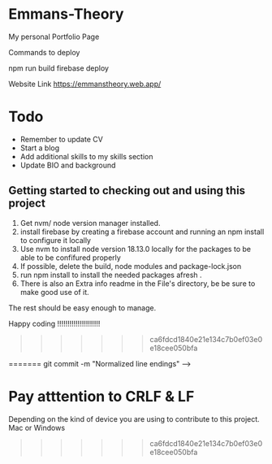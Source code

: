 # Emmans-Theory

My personal Portfolio Page

Commands to deploy

npm run build
firebase deploy

Website Link
<https://emmanstheory.web.app/>

# Todo

- Remember to update CV
- Start a blog
- Add additional skills to my skills section
- Update BIO and background



## Getting started to checking out and using this project

1. Get nvm/ node version manager installed.
2. install firebase by creating a firebase account and running an npm install to configure it locally
3. Use nvm to install node version 18.13.0 locally for the packages to be able to be confifured properly
4. If possible, delete the build, node modules and package-lock.json
5. run npm install to install the needed packages afresh .
6. There is also an Extra info readme in the File's directory, be be sure to make good use of it.

The rest should be easy enough to manage.

Happy coding !!!!!!!!!!!!!!!!!!!!!

>>>>>>> ca6fdcd1840e21e134c7b0ef03e0e18cee050bfa
<!-- LF vs. CRLF:

LF (Line Feed) is represented as \n and is used for line breaks in UNIX-based systems.
CRLF (Carriage Return and Line Feed) is represented as \r\n and is used for line breaks in Windows.
The Warning Explained:

Git can be configured to automatically convert LF to CRLF when checking out code and convert it back to LF when committing. The warning you're seeing indicates that Git is performing this conversion.
"LF will be replaced by CRLF": This means that when you check out files on your Windows system, LF will be replaced with CRLF.
"The file will have its original line endings in your working directory": This is an assurance that, in your local working directory, the file will still have the LF line endings.
Why It's Relevant:

This conversion ensures that files maintain the correct line endings on both UNIX-based systems and Windows. If not managed properly, different line endings can cause unexpected behavior in applications.
Handling the Warning:

If you want Git to handle line endings automatically, you can set the core.autocrlf configuration:
On Windows: git config --global core.autocrlf true
On Linux/Mac: git config --global core.autocrlf input
If you already have a repository and want to normalize the line endings, you can do:
bash
Copy code
git add --renormalize .
<<<<<<< HEAD
git commit -m "Normalized line endings" -->
=======
git commit -m "Normalized line endings" -->

# Pay atttention to CRLF & LF

Depending on the kind of device you are using to contribute to this project.
Mac or Windows
>>>>>>> ca6fdcd1840e21e134c7b0ef03e0e18cee050bfa
